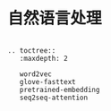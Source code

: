 # 自然语言处理


```eval_rst

.. toctree::
   :maxdepth: 2

   word2vec
   glove-fasttext
   pretrained-embedding
   seq2seq-attention
```
